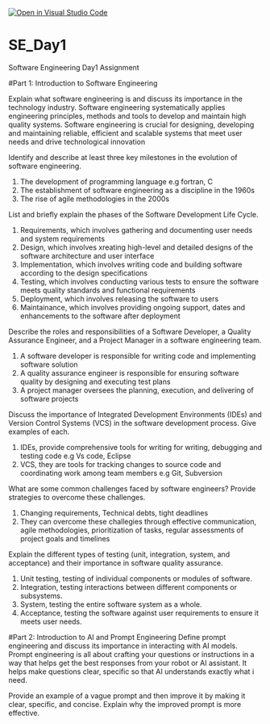 [![Open in Visual Studio Code](https://classroom.github.com/assets/open-in-vscode-2e0aaae1b6195c2367325f4f02e2d04e9abb55f0b24a779b69b11b9e10269abc.svg)](https://classroom.github.com/online_ide?assignment_repo_id=15569537&assignment_repo_type=AssignmentRepo)
# SE_Day1
Software Engineering Day1 Assignment

#Part 1: Introduction to Software Engineering

Explain what software engineering is and discuss its importance in the technology industry.
Software engineering systematically applies engineering principles, methods and tools to develop and maintain high quality systems.
Software engineering is crucial for designing, developing and maintaining reliable, efficient and scalable systems that meet user needs and drive technological innovation

Identify and describe at least three key milestones in the evolution of software engineering.
1. The development of programming language e.g fortran, C
2. The establishment of software engineering as a discipline in the 1960s
3. The rise of agile methodologies in the 2000s

List and briefly explain the phases of the Software Development Life Cycle.
1. Requirements, which involves gathering and documenting user needs and system requirements
2. Design, which involves xreating high-level and detailed designs of the software architecture and user interface
3. Implementation, which involves writing code and building software according to the design specifications
4. Testing, which involves conducting various tests to ensure the software meets quality standards and functional requirements
5. Deployment, which involves releasing the software to users
6. Maintainance, which involves providing ongoing support, dates and enhancements to the software after deployment

Describe the roles and responsibilities of a Software Developer, a Quality Assurance Engineer, and a Project Manager in a software engineering team.
1. A software developer is responsible for writing code and implementing software solution
2. A quality assurance engineer is responsible for ensuring software quality by designing and executing test plans
3. A project manager oversees the planning, execution, and delivering of software projects
   
Discuss the importance of Integrated Development Environments (IDEs) and Version Control Systems (VCS) in the software development process. Give examples of each.
1. IDEs, provide comprehensive tools for writing for writing, debugging and testing code e.g Vs code, Eclipse
2. VCS, they are tools for tracking changes to source code and coordinating work among team members e.g Git, Subversion
   
What are some common challenges faced by software engineers? Provide strategies to overcome these challenges.
1. Changing requirements, Technical debts, tight deadlines
2. They can overcome these challegies through effective communication, agile methodologies, prioritization of tasks, regular assessments of project goals and timelines

Explain the different types of testing (unit, integration, system, and acceptance) and their importance in software quality assurance.
1. Unit testing, testing of individual components or modules of software.
2. Integration, testing interactions between different components or subsystems.
3. System, testing the entire software system as a whole.
4. Acceptance, testing the software against user requirements to ensure it meets user needs.

#Part 2: Introduction to AI and Prompt Engineering
Define prompt engineering and discuss its importance in interacting with AI models.
Prompt engineering is all about crafting your questions or instructions in a way that helps get the best responses from your robot or AI assistant. It helps make questions clear, specific so that AI understands exactly what i need.


Provide an example of a vague prompt and then improve it by making it clear, specific, and concise. Explain why the improved prompt is more effective.
